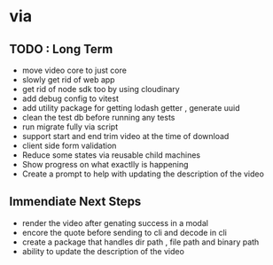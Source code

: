 # via

## TODO : Long Term

- move video core to just core
- slowly get rid of web app
- get rid of node sdk too by using cloudinary
- add debug config to vitest
- add utility package for getting lodash getter , generate uuid
- clean the test db before running any tests
- run migrate fully via script
- support start and end trim video at the time of download
- client side form validation
- Reduce some states via reusable child machines
- Show progress on what exactlly is happening
- Create a prompt to help with updating the description of the video

## Immendiate Next Steps

- render the video after genating success in a modal
- encore the quote before sending to cli and decode in cli
- create a package that handles dir path , file path and binary path
- ability to update the description of the video
